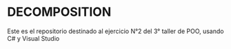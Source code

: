 # DECOMPOSITION
Este es el repositorio destinado al ejercicio N°2 del 3° taller de POO, usando C# y Visual Studio
